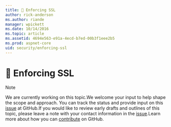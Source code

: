 ```yaml
---
title: 🔧 Enforcing SSL
author: rick-anderson
ms.author: riande
manager: wpickett
ms.date: 10/14/2016
ms.topic: article
ms.assetid: 4694e563-e91a-4ecd-b7ed-00b3f1eee2b5
ms.prod: aspnet-core
uid: security/enforcing-ssl
---
```

# 🔧 Enforcing SSL

> [!NOTE]
> We are currently working on this topic.We welcome your input to help shape the scope and approach. You can track the status and provide input on this [issue](https://github.com/aspnet/Docs/issues/135) at GitHub.If you would like to review early drafts and outlines of this topic, please leave a note with your contact information in the [issue](https://github.com/aspnet/Docs/issues/135).Learn more about how you can [contribute](https://github.com/aspnet/Docs/blob/master/CONTRIBUTING.md) on GitHub.
